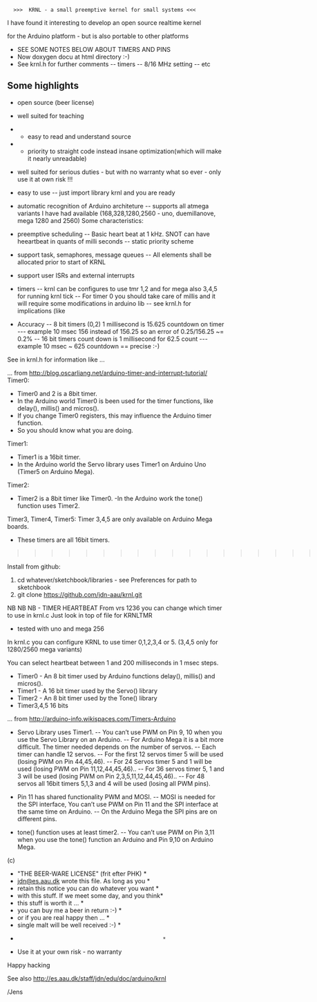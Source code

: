       >>>  KRNL - a small preemptive kernel for small systems <<<
       
I have found it interesting to develop an open source realtime kernel 

for the Arduino platform - but is also portable to other platforms



- SEE SOME NOTES BELOW ABOUT TIMERS AND PINS 
- Now doxygen docu at html directory :-)
- See krnl.h for further comments
-- timers
-- 8/16 MHz setting
-- etc


Some highlights
---------------

- open source (beer license)
- well suited for teaching
- - easy to read and understand source
- - priority to straight code instead insane optimization(which will make it nearly unreadable)

- well suited for serious duties - but with no warranty what so ever - only use it at own risk !!!

- easy to use
-- just import library krnl and you are ready

- automatic recognition of Arduino architeture
-- supports all atmega variants I have had available (168,328,1280,2560 - uno, duemillanove, mega 1280 and 2560)
Some characteristics:

- preemptive scheduling 
-- Basic heart beat at 1 kHz. SNOT can have heeartbeat in quants of milli seconds
-- static priority scheme
- support task, semaphores, message queues
-- All elements shall be allocated prior to start of KRNL
- support user ISRs and external interrupts

- timers
-- krnl can be configures to use tmr 1,2 and for mega also 3,4,5 for running krnl tick
-- For timer 0 you should take care of millis and it will require some modifications in arduino lib
-- see krnl.h for implications (like 

- Accuracy
-- 8 bit timers (0,2) 1 millisecond is 15.625 countdown on timer
--- example 10 msec 156 instead of 156.25 so an error of 0.25/156.25 ~= 0.2%
-- 16 bit timers count down is 1 millisecond for 62.5 count
--- example 10 msec ~ 625 countdown == precise :-)

See in krnl.h for information like ...

... from http://blog.oscarliang.net/arduino-timer-and-interrupt-tutorial/
Timer0:
- Timer0 and 2  is a 8bit timer.
- In the Arduino world Timer0 is been used for the timer functions, like delay(), millis() and micros().
-  If you change Timer0 registers, this may influence the Arduino timer function.
- So you should know what you are doing.

Timer1:
- Timer1 is a 16bit timer.
- In the Arduino world the Servo library uses Timer1 on Arduino Uno (Timer5 on Arduino Mega).

Timer2:
- Timer2 is a 8bit timer like Timer0.
 -In the Arduino work the tone() function uses Timer2.

Timer3, Timer4, Timer5: Timer 3,4,5 are only available on Arduino Mega boards.
- These timers are all 16bit timers.

>>>>>>>>>>>>>>>>>>>>>><

Install from github:

1) cd whatever/sketchbook/libraries   - see Preferences for path to sketchbook
2) git clone https://github.com/jdn-aau/krnl.git

NB NB NB - TIMER HEARTBEAT
 From vrs 1236 you can change which timer to use in krnl.c Just look in top of file for KRNLTMR
 - tested with uno and mega 256

In krnl.c you can configure KRNL to use timer 0,1,2,3,4 or 5. (3,4,5 only for 1280/2560 mega variants)

You can select heartbeat between 1 and 200 milliseconds in 1 msec steps.

- Timer0 - An 8 bit timer used by Arduino functions delay(), millis() and micros().
- Timer1 - A 16 bit timer used by the Servo() library
- Timer2 - An 8 bit timer used by the Tone() library
- Timer3,4,5 16 bits
    
    
... from http://arduino-info.wikispaces.com/Timers-Arduino

- Servo Library uses Timer1. 
--  You can’t use PWM on Pin 9, 10 when you use the Servo Library on an Arduino. 
--  For Arduino Mega it is a bit more difficult. The timer needed depends on the number of servos. 
--  Each timer can handle 12 servos. 
--  For the first 12 servos timer 5 will be used (losing PWM on Pin 44,45,46). 
--  For 24 Servos timer 5 and 1 will be used (losing PWM on Pin 11,12,44,45,46).. 
--  For 36 servos timer 5, 1 and 3 will be used (losing PWM on Pin 2,3,5,11,12,44,45,46).. 
--  For 48 servos all 16bit timers 5,1,3 and 4 will be used (losing all PWM pins).

- Pin 11 has shared functionality PWM and MOSI. 
--  MOSI is needed for the SPI interface, You can’t use PWM on Pin 11 and the SPI interface at the same time on Arduino. 
--  On the Arduino Mega the SPI pins are on different pins.

- tone() function uses at least timer2. 
--  You can’t use PWM on Pin 3,11 when you use the tone() function an Arduino and Pin 9,10 on Arduino Mega.

(c)
* "THE BEER-WARE LICENSE" (frit efter PHK)           *
 * <jdn@es.aau.dk> wrote this file. As long as you    *
 * retain this notice you can do whatever you want    *
 * with this stuff. If we meet some day, and you think*
 * this stuff is worth it ...                         *
 *  you can buy me a beer in return :-)               *
 * or if you are real happy then ...                  *
 * single malt will be well received :-)              *
 *                                                    *
 * Use it at your own risk - no warranty       

Happy hacking

See also http://es.aau.dk/staff/jdn/edu/doc/arduino/krnl

/Jens
